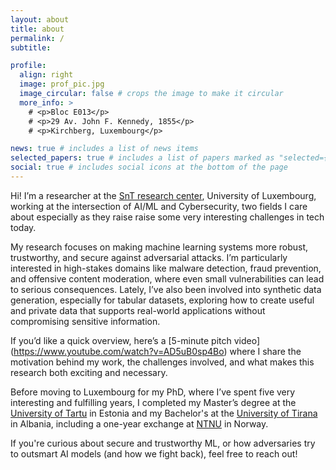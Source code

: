```yaml
---
layout: about
title: about
permalink: /
subtitle: 

profile:
  align: right
  image: prof_pic.jpg
  image_circular: false # crops the image to make it circular
  more_info: >
    # <p>Bloc E013</p>
    # <p>29 Av. John F. Kennedy, 1855</p>
    # <p>Kirchberg, Luxembourg</p>

news: true # includes a list of news items
selected_papers: true # includes a list of papers marked as "selected={true}"
social: true # includes social icons at the bottom of the page
---
```


Hi! I’m a researcher at the [SnT research center](https://www.uni.lu/snt-en/), University of Luxembourg, working at the intersection of AI/ML and Cybersecurity, two fields I care about especially as they raise raise some very interesting challenges in tech today. 

My research focuses on making machine learning systems more robust, trustworthy, and secure against adversarial attacks. I’m particularly interested in high-stakes domains like malware detection, fraud prevention, and offensive content moderation, where even small vulnerabilities can lead to serious consequences. Lately, I’ve also been involved into synthetic data generation, especially for tabular datasets, exploring how to create useful and private data that supports real-world applications without compromising sensitive information.

If you’d like a quick overview, here’s a [5-minute pitch video] (https://www.youtube.com/watch?v=AD5uB0sp4Bo) where I share the motivation behind my work, the challenges involved, and what makes this research both exciting and necessary.

Before moving to Luxembourg for my PhD, where I’ve spent five very interesting and fulfilling years, I completed my Master’s degree at the [University of Tartu](https://ut.ee/en) in Estonia and my Bachelor's at the [University of Tirana](https://unitir.edu.al/eng/) in Albania, including a one-year exchange at [NTNU](https://www.ntnu.edu/) in Norway.

If you're curious about secure and trustworthy ML, or how adversaries try to outsmart AI models (and how we fight back), feel free to reach out!